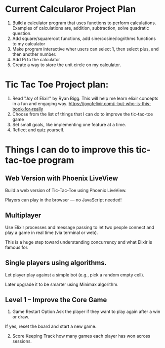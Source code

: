 # Current Calcularor Project Plan
1. Build a calculator program that uses functions to perform calculations. Examples of calculations are, addition, subtraction, solve quadratic question.
2. Add square/squareroot functions, add sine/cosine/logrithms functions to my calculator
3. Make program interactive wher users can select 1, then select plus, and then another number.
4. Add Pi to the calculator
5. Create a way to store the unit circle on my calculator.


# Tic Tac Toe Project plan:
1. Read "Joy of Elixir" by Ryan Bigg. This will help me learn elixir concepts in a fun and engaging way. https://joyofelixir.com/i-but-who-is-this-book-for-really
2. Choose from the list of things that I can do to improve the tic-tac-toe game
3. Set small goals, like implementing one feature at a time.
4. Reflect and quiz yourself.

# Things I can do to improve this tic-tac-toe program

## Web Version with Phoenix LiveView
Build a web version of Tic-Tac-Toe using Phoenix LiveView.

Players can play in the browser — no JavaScript needed!

## Multiplayer
Use Elixir processes and message passing to let two people connect and play a game in real time (via terminal or web).

This is a huge step toward understanding concurrency and what Elixir is famous for.

## Single players using algorithms.
Let player play against a simple bot (e.g., pick a random empty cell).

Later upgrade it to be smarter using Minimax algorithm.

## Level 1 – Improve the Core Game
1. Game Restart Option
Ask the player if they want to play again after a win or draw.

If yes, reset the board and start a new game.

2. Score Keeping
Track how many games each player has won across sessions.


